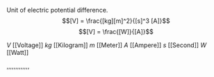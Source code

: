 Unit of electric potential difference.
$$[V] = \frac{[kg][m]^2}{[s]^3 [A]}$$
$$[V] = \frac{[W]}{[A]}$$

$V$ [[Voltage]]
$kg$ [[Kilogram]]
$m$ [[Meter]]
$A$ [[Ampere]]
$s$ [[Second]]
$W$ [[Watt]]
























,,,,,,,,,,,,,
